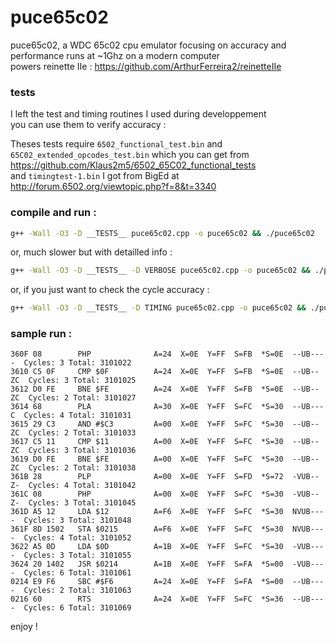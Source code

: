 # puce65c02
puce65c02, a WDC 65c02 cpu emulator focusing on accuracy and performance
runs at ~1Ghz on a modern computer  
powers reinette IIe : https://github.com/ArthurFerreira2/reinetteIIe

### tests
I left the test and timing routines I used during developpement  
you can use them to verify accuracy :

Theses tests require `6502_functional_test.bin` and `65C02_extended_opcodes_test.bin` which you can get from https://github.com/Klaus2m5/6502_65C02_functional_tests  
and `timingtest-1.bin` I got from BigEd at http://forum.6502.org/viewtopic.php?f=8&t=3340

### compile and run :
```bash
g++ -Wall -O3 -D __TESTS__ puce65c02.cpp -o puce65c02 && ./puce65c02
```
or, much slower but with detailled info :

```bash
g++ -Wall -O3 -D __TESTS__ -D VERBOSE puce65c02.cpp -o puce65c02 && ./puce65c02
```
or, if you just want to check the cycle accuracy :

```bash
g++ -Wall -O3 -D __TESTS__ -D TIMING puce65c02.cpp -o puce65c02 && ./puce65c02
```

### sample run :
```
360F 08        PHP              A=24  X=0E  Y=FF  S=FB  *S=0E  --UB----  Cycles: 3 Total: 3101022
3610 C5 0F     CMP $0F          A=24  X=0E  Y=FF  S=FB  *S=0E  --UB--ZC  Cycles: 3 Total: 3101025
3612 D0 FE     BNE $FE          A=24  X=0E  Y=FF  S=FB  *S=0E  --UB--ZC  Cycles: 2 Total: 3101027
3614 68        PLA              A=30  X=0E  Y=FF  S=FC  *S=30  --UB---C  Cycles: 4 Total: 3101031
3615 29 C3     AND #$C3         A=00  X=0E  Y=FF  S=FC  *S=30  --UB--ZC  Cycles: 2 Total: 3101033
3617 C5 11     CMP $11          A=00  X=0E  Y=FF  S=FC  *S=30  --UB--ZC  Cycles: 3 Total: 3101036
3619 D0 FE     BNE $FE          A=00  X=0E  Y=FF  S=FC  *S=30  --UB--ZC  Cycles: 2 Total: 3101038
361B 28        PLP              A=00  X=0E  Y=FF  S=FD  *S=72  -VUB--Z-  Cycles: 4 Total: 3101042
361C 08        PHP              A=00  X=0E  Y=FF  S=FC  *S=30  -VUB--Z-  Cycles: 3 Total: 3101045
361D A5 12     LDA $12          A=F6  X=0E  Y=FF  S=FC  *S=30  NVUB----  Cycles: 3 Total: 3101048
361F 8D 1502   STA $0215        A=F6  X=0E  Y=FF  S=FC  *S=30  NVUB----  Cycles: 4 Total: 3101052
3622 A5 0D     LDA $0D          A=1B  X=0E  Y=FF  S=FC  *S=30  -VUB----  Cycles: 3 Total: 3101055
3624 20 1402   JSR $0214        A=1B  X=0E  Y=FF  S=FA  *S=00  -VUB----  Cycles: 6 Total: 3101061
0214 E9 F6     SBC #$F6         A=24  X=0E  Y=FF  S=FA  *S=00  --UB----  Cycles: 2 Total: 3101063
0216 60        RTS              A=24  X=0E  Y=FF  S=FC  *S=36  --UB----  Cycles: 6 Total: 3101069
```

enjoy !

